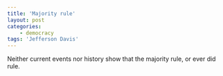 ```yaml
---
title: 'Majority rule'
layout: post
categories:
    - democracy
tags: 'Jefferson Davis'
---
```


Neither current events nor history show that the majority rule, or ever did rule.